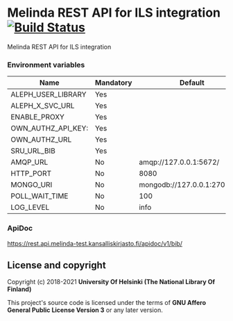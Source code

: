 # Melinda REST API for ILS integration [![Build Status](https://travis-ci.org/NatLibFi/melinda-rest-api-http.svg)](https://travis-ci.org/NatLibFi/melinda-rest-api-http) 
Melinda REST API for ILS integration

### Environment variables
| Name               | Mandatory | Default                      |
|--------------------|-----------|------------------------------|
| ALEPH_USER_LIBRARY | Yes       |                              |
| ALEPH_X_SVC_URL    | Yes       |                              |
| ENABLE_PROXY       | Yes       |                              |
| OWN_AUTHZ_API_KEY: | Yes       |                              |
| OWN_AUTHZ_URL      | Yes       |                              |
| SRU_URL_BIB        | Yes       |                              |
| AMQP_URL           | No        | amqp://127.0.0.1:5672/       |
| HTTP_PORT          | No        | 8080                         |
| MONGO_URI          | No        | mongodb://127.0.0.1:27017/db |
| POLL_WAIT_TIME     | No        | 100                          |
| LOG_LEVEL          | No        | info                         |

### ApiDoc
https://rest.api.melinda-test.kansalliskirjasto.fi/apidoc/v1/bib/

## License and copyright

Copyright (c) 2018-2021 **University Of Helsinki (The National Library Of Finland)**

This project's source code is licensed under the terms of **GNU Affero General Public License Version 3** or any later version.
